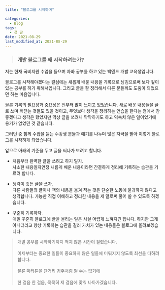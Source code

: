 ```yaml
---
title: "블로그를 시작하며"

categories:
  - Blog
tags:
  - 첫 글
date: 2021-08-29
last_modified_at: 2021-08-29
---
```


> ### 개발 블로그를 왜 시작하려는가?

저는 현재 국비지원 수업을 들으며 자바 공부를 하고 있는 백엔드 개발 교육생입니다.

블로그를 시작해야겠다는 결심에는 새롭게 배운 내용을 기록으로 남김으로써 보다 깊이 있는 공부를 하기 위해서입니다. 그리고 글을 잘 정리해서 다른 분들께도 도움이 되었으면 하는 마음입니다.

물론 기록의 필요성과 중요성은 전부터 많이 느끼고 있었습니다. 새로 배운 내용들을 글로 쓰며 깨닫는 것들도 있을 것이고, 무엇보다 생각을 정리하는 연습을 한다는 점에서 참 좋겠다고 생각은 했었지만 막상 글을 쓰려니 막막하기도 하고 익숙치 않은 일이었기에 용기가 없었던 것 같습니다.

그러던 중 함께 수업을 듣는 수강생 분들과 얘기를 나누며 많은 자극을 받아 이렇게 블로그를 시작하게 되었습니다.

앞으로 아래의 기준을 두고 글을 써나가 보려고 합니다.

- 처음부터 완벽한 글을 쓰려고 하지 말자.<br>
  사소한 내용일지언정 새롭게 배운 내용이라면 간결하게 정리해 기록하는 습관을 기르려 합니다.

- 생각이 깃든 글을 쓰자.<br>
  다른 사람들의 글이나 책의 내용을 옮겨 적는 것은 단순한 노동에 불과하지 않다고 생각합니다. 가능한 직접 이해하고 정리한 내용을 제 말로써 풀어 쓸 수 있도록 하겠습니다.
- 꾸준히 기록하자.<br>
  매일 꾸준히 블로그에 글을 올리는 일은 사실 어렵게 느껴지긴 합니다. 하지만 그게 아니더라고 항상 기록하는 습관을 길러 가치가 있는 내용들은 블로그에 올려보겠습니다.

> 개발 공부를 시작하기까지 적지 않은 시간이 걸렸습니다.<br><br>
> 이제부터는 중요한 일들이 중요하지 않은 일들에 미뤄지지 않도록 최선을 다하려 합니다.<br><br>
> 물론 마라톤을 단거리 경주처럼 뛸 수는 없기에<br><br>
> 한 걸음 한 걸음, 묵묵히 제 걸음에 맞춰 나아가겠습니다.
